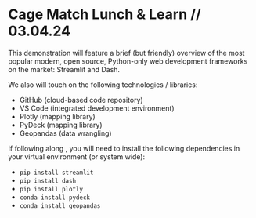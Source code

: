 # Cage Match Lunch & Learn // 03.04.24

This demonstration will feature a brief (but friendly) overview of the most popular modern, open source, Python-only web development frameworks on the market: Streamlit and Dash.

We also will touch on the following technologies / libraries:

- GitHub (cloud-based code repository)
- VS Code (integrated development environment)
- Plotly (mapping library)
- PyDeck (mapping library)
- Geopandas (data wrangling)

If following along , you will need to install the following dependencies in your virtual environment (or system wide):

- `pip install streamlit`
- `pip install dash`
- `pip install plotly`
- `conda install pydeck`
- `conda install geopandas`
